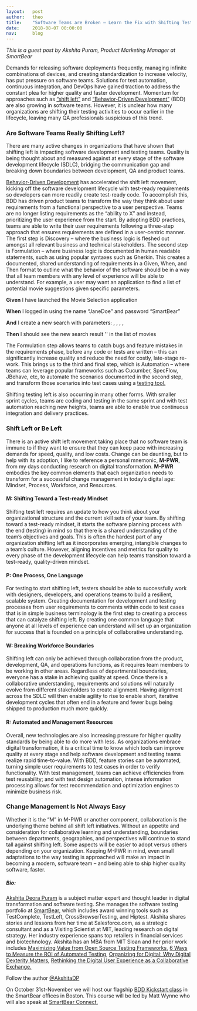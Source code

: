 ```yaml
---
layout:   post
author:   theo
title:    "Software Teams are Broken – Learn the Fix with Shifting Test Left"
date:     2018-08-07 00:00:00
nav:      blog
---
```



*This is a guest post by Akshita Puram, Product Marketing Manager at SmartBear*

Demands for releasing software deployments frequently, managing infinite combinations of devices, and creating standardization to increase velocity, has put pressure on software teams. Solutions for test automation, continuous integration, and DevOps have gained traction to address the constant plea for higher quality and faster development. Momentum for approaches such as [“shift left”](https://smartbear.com/resources/webinars/shift-left-the-right-way/) and [“Behavior-Driven Development”](https://smartbear.com/learn/automated-testing/introduction-to-behavior-driven-development/) (BDD) are also growing in software teams. However, it is unclear how many organizations are shifting their testing activities to occur earlier in the lifecycle, leaving many QA professionals suspicious of this trend. 

### Are Software Teams Really Shifting Left?

There are many active changes in organizations that have shown that shifting left is impacting software development and testing teams. Quality is being thought about and measured against at every stage of the software development lifecycle (SDLC), bridging the communication gap and breaking down boundaries between development, QA and product teams. 

[Behavior-Driven Development](https://smartbear.com/product/testleft/features/behavior-driven-development/) has accelerated the shift left movement, kicking off the software development lifecycle with test-ready requirements so developers can more readily create test-ready code. To accomplish this, BDD has driven product teams to transform the way they think about user requirements from a functional perspective to a user perspective. Teams are no longer listing requirements as the “ability to X” and instead, prioritizing the user experience from the start. By adopting BDD practices, teams are able to write their user requirements following a three-step approach that ensures requirements are defined in a user-centric manner. The first step is Discovery – where the business logic is fleshed out amongst all relevant business and technical stakeholders. The second step is Formulation – where business logic is documented in human readable statements, such as using popular syntaxes such as Gherkin. This creates a documented, shared understanding of requirements in a Given, When, and Then format to outline what the behavior of the software should be in a way that all team members with any level of experience will be able to understand. For example, a user may want an application to find a list of potential movie suggestions given specific parameters.

**Given** I have launched the Movie Selection application  

**When** I logged in using the name “JaneDoe” and password “SmartBear” 

**And** I create a new search with parameters: <genre>, <rating>, <language>, <price>,
  
**Then** I should see the new search result '<name>' in the list of movies

The Formulation step allows teams to catch bugs and feature mistakes in the requirements phase, before any code or tests are written – this can significantly increase quality and reduce the need for costly, late-stage re-work. This brings us to the third and final step, which is Automation – where teams can leverage popular frameworks such as Cucumber, SpecFlow, JBehave, etc, to automate the scenarios documented in the second step, and transform those scenarios into test cases using a [testing tool.](https://smartbear.com/product/testleft/overview/) 

Shifting testing left is also occurring in many other forms. With smaller sprint cycles, teams are coding and testing in the same sprint and with test automation reaching new heights, teams are able to enable true continuous integration and delivery practices. 


### Shift Left or Be Left

There is an active shift left movement taking place that no software team is immune to if they want to ensure that they can keep pace with increasing demands for speed, quality, and low costs. Change can be daunting, but to help with its adoption, I like to reference a personal mnemonic, **M-PWR**, from my days conducting research on digital transformation. **M-PWR** embodies the key common elements that each organization needs to transform for a successful change management in today’s digital age: Mindset, Process, Workforce, and Resources.  

#### M: Shifting Toward a Test-ready Mindset
Shifting test left requires an update to how you think about your organizational structure and the current skill sets of your team. By shifting toward a test-ready mindset, it starts the software planning process with the end (testing) in mind so that there is a shared understanding of the team’s objectives and goals. This is often the hardest part of any organization shifting left as it incorporates emerging, intangible changes to a team’s culture. However, aligning incentives and metrics for quality to every phase of the development lifecycle can help teams transition toward a test-ready, quality-driven mindset. 

#### P: One Process, One Language
For testing to start shifting left, testers should be able to successfully work with designers, developers, and operations teams to build a resilient, scalable system. Creating documentation for development and testing processes from user requirements to comments within code to test cases that is in simple business terminology is the first step to creating a process that can catalyze shifting left. By creating one common language that anyone at all levels of experience can understand will set up an organization for success that is founded on a principle of collaborative understanding. 

#### W: Breaking Workforce Boundaries
Shifting left can only be achieved through collaboration from the product, development, QA, and operations functions, as it requires team members to be working in other areas. Regardless of departmental boundaries, everyone has a stake in achieving quality at speed. Once there is a collaborative understanding, requirements and solutions will naturally evolve from different stakeholders to create alignment. Having alignment across the SDLC will then enable agility to rise to enable short, iterative development cycles that often end in a feature and fewer bugs being shipped to production much more quickly. 

#### R: Automated and Management Resources
Overall, new technologies are also increasing pressure for higher quality standards by being able to do more with less. As organizations embrace digital transformation, it is a critical time to know which tools can improve quality at every stage and help software development and testing teams realize rapid time-to-value. With BDD, feature stories can be automated, turning simple user requirements to test cases in order to verify functionality. With test management, teams can achieve efficiencies from test reusability; and with test design automation, intense information processing allows for test recommendation and optimization engines to minimize business risk. 

### Change Management Is Not Always Easy
Whether it is the “M” in M-PWR or another component, collaboration is the underlying theme behind all shift left initiatives. Without an appetite and consideration for collaborative learning and understanding, boundaries between departments, geographies, and perspectives will continue to stand tall against shifting left. Some aspects will be easier to adopt versus others depending on your organization. Keeping M-PWR in mind, even small adaptations to the way testing is approached will make an impact in becoming a modern, software team – and being able to ship higher quality software, faster. 

##### Bio:
[Akshita Deora Puram](https://www.linkedin.com/in/akshitadp/) is a subject matter expert and thought leader in digital transformation and software testing. She manages the software testing portfolio at [SmartBear](https://smartbear.com/), which includes award winning tools such as TestComplete, TestLeft, CrossBrowserTesting, and Hiptest. Akshita shares stories and lessons from her time at Salesforce.com, as a strategic consultant and as a Visiting Scientist at MIT, leading research on digital strategy. Her industry experience spans top retailers in financial services and biotechnology. Akshita has an MBA from MIT Sloan and her prior work includes [Maximizing Value from Open Source Testing Frameworks](https://thenewstack.io/maximizing-value-from-open-source-testing-frameworks/), [6 Ways to Measure the ROI of Automated Testing](https://smartbear.com/SmartBear/media/ebooks/6-Ways-to-Measure-the-ROI-of-Automated-Testing_Final.pdf), [Organizing for Digital: Why Digital Dexterity Matters](https://www.capgemini.com/consulting/wp-content/uploads/sites/30/2017/07/digital_orgns_cover_08-12.pdf), [Rethinking the Digital User Experience as a Collaborative Exchange.](https://www.capgemini.com/consulting/wp-content/uploads/sites/30/2017/07/mit-cx-research-report-2017.pdf)

Follow the author [@AkshitaDP](https://twitter.com/AkshitaDP)

On October 31st-November we will host our flagship [BDD Kickstart class](https://cucumber.io/events/bdd-kickstart-boston-2018) in the SmartBear offices in Boston. This course will be led by Matt Wynne who will also speak at [SmartBear Connect.](https://smartbear.com/connect-2018/)

